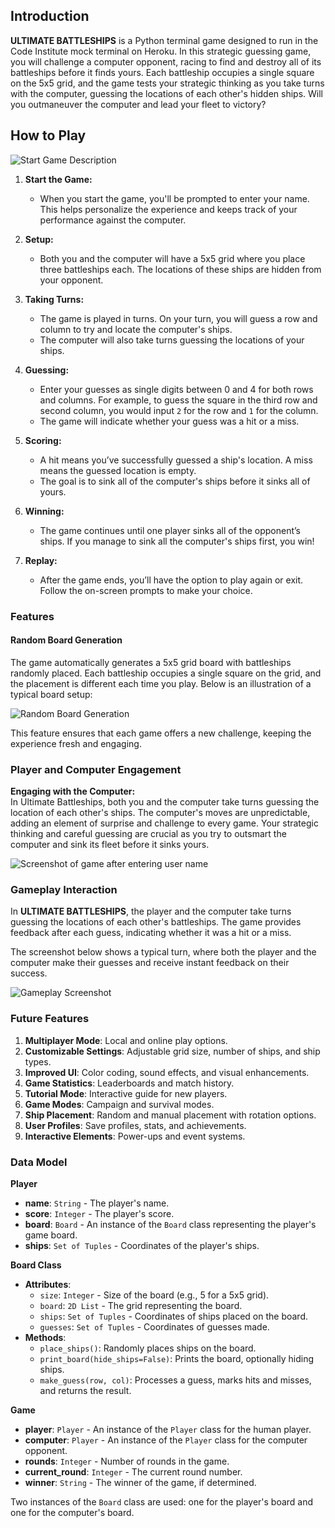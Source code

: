 ## Introduction

**ULTIMATE BATTLESHIPS** is a Python terminal game designed to run in the Code Institute mock terminal on Heroku. In this strategic guessing game, you will challenge a computer opponent, racing to find and destroy all of its battleships before it finds yours. Each battleship occupies a single square on the 5x5 grid, and the game tests your strategic thinking as you take turns with the computer, guessing the locations of each other's hidden ships. Will you outmaneuver the computer and lead your fleet to victory?

## How to Play

![Start Game Description](./images/start-game.png)

1. **Start the Game:**
   - When you start the game, you'll be prompted to enter your name. This helps personalize the experience and keeps track of your performance against the computer.

2. **Setup:**
   - Both you and the computer will have a 5x5 grid where you place three battleships each. The locations of these ships are hidden from your opponent.

3. **Taking Turns:**
   - The game is played in turns. On your turn, you will guess a row and column to try and locate the computer's ships.
   - The computer will also take turns guessing the locations of your ships.

4. **Guessing:**
   - Enter your guesses as single digits between 0 and 4 for both rows and columns. For example, to guess the square in the third row and second column, you would input `2` for the row and `1` for the column.
   - The game will indicate whether your guess was a hit or a miss.

5. **Scoring:**
   - A hit means you’ve successfully guessed a ship's location. A miss means the guessed location is empty.
   - The goal is to sink all of the computer's ships before it sinks all of yours.

6. **Winning:**
   - The game continues until one player sinks all of the opponent’s ships. If you manage to sink all the computer's ships first, you win!

7. **Replay:**
   - After the game ends, you’ll have the option to play again or exit. Follow the on-screen prompts to make your choice.

### Features

#### Random Board Generation

The game automatically generates a 5x5 grid board with battleships randomly placed. Each battleship occupies a single square on the grid, and the placement is different each time you play. Below is an illustration of a typical board setup:

![Random Board Generation](./images/random-board.png)

This feature ensures that each game offers a new challenge, keeping the experience fresh and engaging.

### Player and Computer Engagement

**Engaging with the Computer:**  
In Ultimate Battleships, both you and the computer take turns guessing the location of each other's ships. The computer's moves are unpredictable, adding an element of surprise and challenge to every game. Your strategic thinking and careful guessing are crucial as you try to outsmart the computer and sink its fleet before it sinks yours.

![Screenshot of game after entering user name](./images/screenshot_after_username.png)

### Gameplay Interaction

In **ULTIMATE BATTLESHIPS**, the player and the computer take turns guessing the locations of each other's battleships. The game provides feedback after each guess, indicating whether it was a hit or a miss. 

The screenshot below shows a typical turn, where both the player and the computer make their guesses and receive instant feedback on their success.

![Gameplay Screenshot](./images/game-interaction.png)

### Future Features


1. **Multiplayer Mode**: Local and online play options.
2. **Customizable Settings**: Adjustable grid size, number of ships, and ship types.
3. **Improved UI**: Color coding, sound effects, and visual enhancements.
4. **Game Statistics**: Leaderboards and match history.
5. **Tutorial Mode**: Interactive guide for new players.
6. **Game Modes**: Campaign and survival modes.
7. **Ship Placement**: Random and manual placement with rotation options.
8. **User Profiles**: Save profiles, stats, and achievements.
9. **Interactive Elements**: Power-ups and event systems.

### Data Model

**Player**
- **name**: `String` - The player's name.
- **score**: `Integer` - The player's score.
- **board**: `Board` - An instance of the `Board` class representing the player's game board.
- **ships**: `Set of Tuples` - Coordinates of the player's ships.

**Board Class**
- **Attributes**:
  - `size`: `Integer` - Size of the board (e.g., 5 for a 5x5 grid).
  - `board`: `2D List` - The grid representing the board.
  - `ships`: `Set of Tuples` - Coordinates of ships placed on the board.
  - `guesses`: `Set of Tuples` - Coordinates of guesses made.
- **Methods**:
  - `place_ships()`: Randomly places ships on the board.
  - `print_board(hide_ships=False)`: Prints the board, optionally hiding ships.
  - `make_guess(row, col)`: Processes a guess, marks hits and misses, and returns the result.

**Game**
- **player**: `Player` - An instance of the `Player` class for the human player.
- **computer**: `Player` - An instance of the `Player` class for the computer opponent.
- **rounds**: `Integer` - Number of rounds in the game.
- **current_round**: `Integer` - The current round number.
- **winner**: `String` - The winner of the game, if determined.

Two instances of the `Board` class are used: one for the player's board and one for the computer's board.






                                                                                                                                                                                              
                                                                                                                                                                                              
                                                                                                                                                                                              
                                                                                                                                                                                              
                                                                                                                                                                                              
                                                                                                                                                                                              
                                                                                                                                                                                              
                                                                                                                                                                                              
                                                                                                                                                                                              
                                                                                                                                                                                              
                                                                                                                                                                                              
                                                                                                                                                                                              
                                                                                                                                                                                              
                                                                                                                                                                                              
                                                                                                                                                                                              
